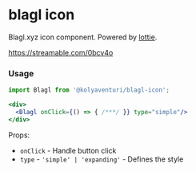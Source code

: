 # blagl icon

Blagl.xyz icon component. Powered by [lottie](https://github.com/airbnb/lottie).

https://streamable.com/0bcv4o

### Usage
```jsx
import Blagl from '@kolyaventuri/blagl-icon';

<div>
  <Blagl onClick={() => { /***/ }} type="simple"/>
</div>
```
Props:
- `onClick` - Handle button click
- `type` - `'simple' | 'expanding'` - Defines the style

